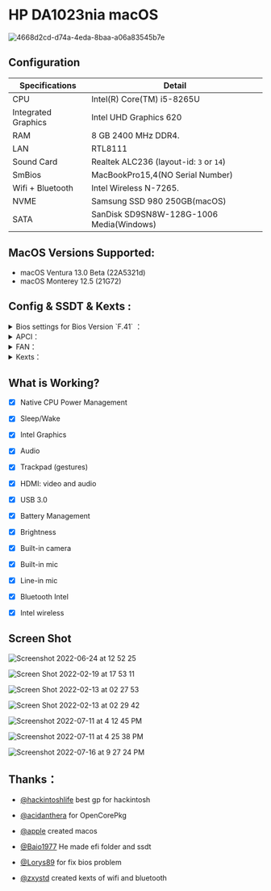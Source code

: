 

# HP DA1023nia macOS

![4668d2cd-d74a-4eda-8baa-a06a83545b7e](https://user-images.githubusercontent.com/35195176/183241772-957f7ded-736a-46aa-abb8-ee49c55d2ca5.jpeg)

## Configuration

| Specifications      | Detail                       |
| ------------------- | ---------------------------- |
| CPU                 | Intel(R) Core(TM) i5-8265U   |
| Integrated Graphics | Intel UHD Graphics 620       |
| RAM 		      | 8 GB 2400 MHz DDR4.          |
| LAN 		      | RTL8111                      |
| Sound Card          | Realtek ALC236 (layout-id: `3` or `14`)           |
| SmBios              | MacBookPro15,4(NO Serial Number)                  |
| Wifi + Bluetooth    | Intel Wireless N-7265.       |
| NVME                | Samsung SSD 980 250GB(macOS)                      |
| SATA                | SanDisk SD9SN8W-128G-1006 Media(Windows)          |






## MacOS Versions Supported:

- macOS Ventura 13.0 Beta (22A5321d)
- macOS Monterey 12.5 (21G72)

## Config & SSDT & Kexts :

<details>  
<summary> Bios settings for Bios Version `F.41` ：</summary> 

- `Intel SGX`
0x3E 0x0. CpuSetup:
	
![Screen Shot 2022-08-06 at 12 59 42](https://user-images.githubusercontent.com/35195176/183241620-8b117c92-289f-40c3-8eab-2c0dc1926ff8.png)
![CpuSetup](https://user-images.githubusercontent.com/35195176/183240746-884dad66-5633-42be-aeaa-f1b9c74e318f.png)



- `cfg lock and DVMT: DO AT YOUR OWN RISK!!! It may brick your laptop`
0x107 0x2 SaSetup and 0x108 0x3 SaSetup:
	
	
![Screen Shot 2022-08-06 at 13 02 05](https://user-images.githubusercontent.com/35195176/183241628-14f81e09-5367-44d9-a26e-be858fa76727.png)
![Screen Shot 2022-08-06 at 13 02 18](https://user-images.githubusercontent.com/35195176/183241638-b2d7b5f8-6d1b-41ab-bf14-318fda43882a.png)
![DVMT](https://user-images.githubusercontent.com/35195176/183240759-6506689a-c7f4-470d-9895-5d8876afbfe1.png)


- `Raid to AHCI` PchSetup  0x44 to 0x00:
	
![Screen Shot 2022-08-06 at 13 05 55](https://user-images.githubusercontent.com/35195176/183241664-82a479b9-496a-49a9-a772-d0fa8e0bd6c4.png)
![PchSetup](https://user-images.githubusercontent.com/35195176/183240796-21ccfdfe-f318-435c-8a1b-3fae4363fdf5.png)

 
</details> 


<details>  
<summary> APCI：</summary> 

- `SSDT-HP_da1023nia`
 
</details> 

<details>  
<summary> FAN：</summary> 

### HP DA1023nia (`generic`)

- `ec-device` = `generic`
- `fan-count` = `1`
- `fan0-addr` = `0x11`
- `fan0-size` = `0x00`
- `fan0-div` = `0x02`
- `fan0-mul` = `0xC8`
- `fan0-big` = `0x01` 
 <summary>Spoiler: EC RAM details</summary>
	
	 ```ASL
	OperationRegion (ECMM, SystemMemory, 0xFC7E0800, 0x1000)
            Field (ECMM, AnyAcc, Lock, Preserve)
            {
                REC1,   8, 
                REC2,   8, 
                WEC1,   8, 
                WEC2,   8, 
                WMIM,   8, 
                Offset (0x06), 
                STMS,   2, 
                MBMS,   2, 
                ACLS,   1, 
                MBSS,   1, 
                CSHE,   1, 
                ACSP,   1, 
                PSAC,   1, 
                PSBC,   1, 
                PSED,   1, 
                Offset (0x08), 
                PSPD,   8, 
                BCPD,   8, 
                BSTH,   8, 
                PRDT,   8, 
                UCPT,   8, 
                HHKP,   8, 
                SADP,   8, 
                FANE,   1, 
                CPUO,   1, 
                M4GO,   1, 
                FNSW,   1, 
                SBTC,   1, 
                AMDK,   1, 
                    ,   1, 
                EHP1,   1, 
                SAD2,   8, 
                FRPM,   8, /* 0x11, FAN0 RPM Address */
                
            }
 </details>
</details>  
<details> 
<summary> Kexts：</summary>
 
- `Lilu.kext`
- `VirtualSMC.kext`
- `WhateverGreen.kext`
- `AppleALC.kext`
- `CPUFriend.kext`
- `CPUFriendDataProvider.kext`
- `NVMeFix.kext`
- `HibernationFixup.kext`
- `RestrictEvents.kext`
- `VoodooPS2Controller.kext`
- `BrightnessKeys.kext`
- `VoodooRMI.kext`
- `VoodooSMBus.kext`
- `AirportItlwm.kext`
- `BlueToolFixup.kext`
- `IntelBluetoothFirmware.kext` 
- `HoRNDIS.kext`
- `RealtekRTL8111.kext`
- `USBInjectAll.kext`(`USBPorts.kext`usb mapping) 
 
</details> 

## What is Working?

- [x] Native CPU Power Management
- [x] Sleep/Wake
- [x] Intel Graphics
- [x] Audio
- [x] Trackpad (gestures)
- [x] HDMI: video and audio
- [x] USB 3.0
- [x] Battery Management 
- [x] Brightness
- [x] Built-in camera
- [x] Built-in mic
- [x] Line-in mic
- [x] Bluetooth Intel
- [x] Intel wireless

 

## Screen Shot
![Screenshot 2022-06-24 at 12 52 25](https://user-images.githubusercontent.com/35195176/175495153-bfc369cb-582a-4791-aabd-6c8111af25e9.png)

![Screen Shot 2022-02-19 at 17 53 11](https://user-images.githubusercontent.com/35195176/154846950-0b1d1040-4f00-4fba-9995-d1a110a42d50.png)

![Screen Shot 2022-02-13 at 02 27 53](https://user-images.githubusercontent.com/35195176/153767408-b089c545-bcaa-4e02-b680-5eece949a795.png)

![Screen Shot 2022-02-13 at 02 29 42](https://user-images.githubusercontent.com/35195176/153767429-e6d24500-6208-49fb-86d8-b13702954898.png)

![Screenshot 2022-07-11 at 4 12 45 PM](https://user-images.githubusercontent.com/35195176/178256764-51ce4184-5edd-4552-9f2d-05ac6264dcd4.png)

![Screenshot 2022-07-11 at 4 25 38 PM](https://user-images.githubusercontent.com/35195176/178258859-f7a0ab42-d6b9-40a5-88b4-8989925c1423.png)

![Screenshot 2022-07-16 at 9 27 24 PM](https://user-images.githubusercontent.com/35195176/179365142-5af6add1-ac41-4eb6-8204-f090a0df655e.png)



## Thanks：


- [@hackintoshlife](https://github.com/Hackintoshlifeit) best gp for hackintosh


- [@acidanthera](https://github.com/acidanthera/OpenCorePkg) for OpenCorePkg 


- [@apple](https://www.apple.com/) created macos 


- [@Baio1977](https://github.com/Baio1977) He made efi folder and ssdt


- [@Lorys89](https://github.com/Lorys89) for fix bios problem

 
- [@zxystd](https://github.com/OpenIntelWireless/itlwm) created kexts of wifi and bluetooth  
